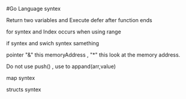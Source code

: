 #Go Language syntex

Return two variables and Execute defer after function ends

for syntex and Index occurs when using range

if syntex and swich syntex samething

pointer "&" this memoryAddress , "\*" this look at the memory address.

Do not use push() , use to appand(arr,value)

map syntex

structs syntex
